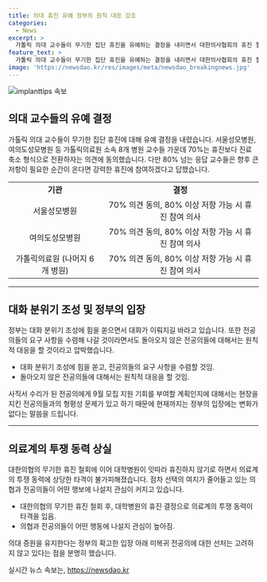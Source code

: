 ```yaml
---
title: 의대 휴진 유예 정부의 원칙 대응 강조
categories:
  - News
excerpt: >
  가톨릭 의대 교수들이 무기한 집단 휴진을 유예하는 결정을 내리면서 대한의사협회의 휴진 철회에 이어 병원들이 휴진하지 않기로 했다. 이는 정부의 의대 증원 유지 입장과 대조적인 결정으로, 의료계의 투쟁 동력에 영향을 미칠 것으로 보인다. 정부는 대화 분위기 조성에 힘을 쏟으면서도 미복귀 전공의에 대한 당근과 채찍 전략을 이어간다고 밝혔다. 복귀하지 않는 전공의들에 대한 대응은 원칙적인 것으로 유지될 것으로 보인다. 의협과 전공의들의 행보에 대한 관심이 높아졌다.
feature_text: >
  가톨릭 의대 교수들이 무기한 집단 휴진을 유예하는 결정을 내리면서 대한의사협회의 휴진 철회에 이어 병원들이 휴진하지 않기로 했다. 이는 정부의 의대 증원 유지 입장과 대조적인 결정으로, 의료계의 투쟁 동력에 영향을 미칠 것으로 보인다. 정부는 대화 분위기 조성에 힘을 쏟으면서도 미복귀 전공의에 대한 당근과 채찍 전략을 이어간다고 밝혔다. 복귀하지 않는 전공의들에 대한 대응은 원칙적인 것으로 유지될 것으로 보인다. 의협과 전공의들의 행보에 대한 관심이 높아졌다.
image: 'https://newsdao.kr/res/images/meta/newsdao_breakingnews.jpg'
---
```


<p><img src="https://newsdao.kr/res/images/meta/newsdao_breakingnews.jpg" alt="implanttips 속보" /></p>

<h2 data-ke-size="size26">의대 교수들의 유예 결정</h2>

<p data-ke-size="size16">가톨릭 의대 교수들이 무기한 집단 휴진에 대해 유예 결정을 내렸습니다. 서울성모병원, 여의도성모병원 등 가톨릭의료원 소속 8개 병원 교수들 가운데 70%는 휴진보다 진료 축소 형식으로 전환하자는 의견에 동의했습니다. 다만 80% 넘는 응답 교수들은 향후 큰 저항이 필요한 순간이 온다면 강력한 휴진에 참여하겠다고 답했습니다.</p>

<table>
  <tr>
    <td style="text-align: center; height: 17px;"><b>기관</b></td>
    <td style="text-align: center; height: 17px;"><b>결정</b></td>
  </tr>
  <tr>
    <td style="text-align: center; height: 17px;">서울성모병원</td>
    <td style="text-align: center; height: 17px;">70% 의견 동의, 80% 이상 저항 가능 시 휴진 참여 의사</td>
  </tr>
  <tr>
    <td style="text-align: center; height: 17px;">여의도성모병원</td>
    <td style="text-align: center; height: 17px;">70% 의견 동의, 80% 이상 저항 가능 시 휴진 참여 의사</td>
  </tr>
  <tr>
    <td style="text-align: center; height: 17px;">가톨릭의료원 (나머지 6개 병원)</td>
    <td style="text-align: center; height: 17px;">70% 의견 동의, 80% 이상 저항 가능 시 휴진 참여 의사</td>
  </tr>
</table>

<hr>

<h2 data-ke-size="size26">대화 분위기 조성 및 정부의 입장</h2>

<p data-ke-size="size16">정부는 대화 분위기 조성에 힘을 쏟으면서 대화가 이뤄지길 바라고 있습니다. 또한 전공의들의 요구 사항을 수렴해 나갈 것이라면서도 돌아오지 않은 전공의들에 대해서는 원칙적 대응을 할 것이라고 압박했습니다.</p>

<ul>
  <li>대화 분위기 조성에 힘을 쏟고, 전공의들의 요구 사항을 수렴할 것임.</li>
  <li>돌아오지 않은 전공의들에 대해서는 원칙적 대응을 할 것임.</li>
</ul>

<p data-ke-size="size16">사직서 수리가 된 전공의에게 9월 모집 지원 기회를 부여할 계획인지에 대해서는 현장을 지킨 전공의들과의 형평성 문제가 있고 하기 때문에 현재까지는 정부의 입장에는 변화가 없다는 말씀을 드립니다.</p>

<hr>

<h2 data-ke-size="size26">의료계의 투쟁 동력 상실</h2>

<p data-ke-size="size16">대한의협의 무기한 휴진 철회에 이어 대학병원이 잇따라 휴진하지 않기로 하면서 의료계의 투쟁 동력에 상당한 타격이 불가피해졌습니다. 점차 선택의 여지가 줄어들고 있는 의협과 전공의들이 어떤 행보에 나설지 관심이 커지고 있습니다.</p>

<ul>
  <li>대한의협의 무기한 휴진 철회 후, 대학병원의 휴진 결정으로 의료계의 투쟁 동력이 타격을 입음.</li>
  <li>의협과 전공의들이 어떤 행동에 나설지 관심이 높아짐.</li>
</ul>

<p data-ke-size="size16">의대 증원을 유지한다는 정부의 확고한 입장 아래 미복귀 전공의에 대한 선처는 고려하지 않고 있다는 점을 분명히 했습니다.</p>
실시간 뉴스 속보는, <a href="https://newsdao.kr" rel="dofollow">https://newsdao.kr</a>


